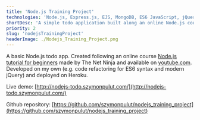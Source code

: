 ```yaml
---
title: 'Node.js Training Project'
technologies: 'Node.js, Express.js, EJS, MongoDB, ES6 JavaScript, jQuery'
shortDesc: 'A simple todo application built along an online Node.js course for beginners.'
priority: 2
slug: 'nodejsTrainingProject'
headerImage: ./Nodejs_Training_Project.png
---
```


A basic Node.js todo app. Created following an online course [Node.js tutorial for beginners](https://www.youtube.com/playlist?list=PL4cUxeGkcC9gcy9lrvMJ75z9maRw4byYp) made by The Net Ninja and available on [youtube.com](https://www.youtube.com/). Developed on my own (e.g. code refactoring for ES6 syntax and modern jQuery) and deployed on Heroku.

Live demo: [http://nodejs-todo.szymonpulut.com/](http://nodejs-todo.szymonpulut.com/)

Github repository: [https://github.com/szymonpulut/nodejs_training_project](https://github.com/szymonpulut/nodejs_training_project)
